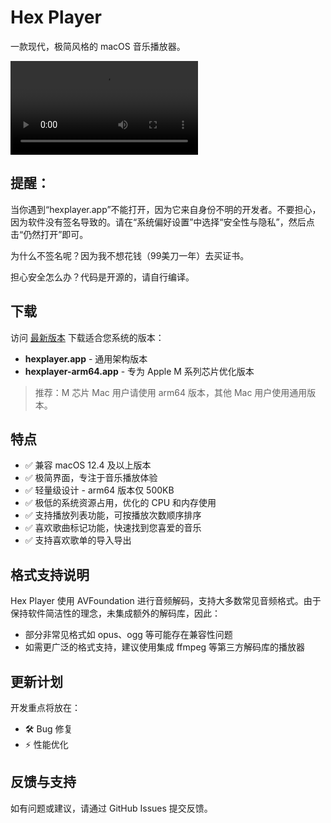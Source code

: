 # Hex Player

一款现代，极简风格的 macOS 音乐播放器。

<video controls>
  <source src="res/preview.mp4" type="video/mp4">
  Your browser does not support the video tag.
</video>

## 提醒：

当你遇到“hexplayer.app”不能打开，因为它来自身份不明的开发者。不要担心，因为软件没有签名导致的。请在“系统偏好设置”中选择“安全性与隐私”，然后点击“仍然打开”即可。

为什么不签名呢？因为我不想花钱（99美刀一年）去买证书。

担心安全怎么办？代码是开源的，请自行编译。

## 下载

访问 [最新版本](https://github.com/ahxj/hexplayer/releases/latest) 下载适合您系统的版本：

* **hexplayer.app** - 通用架构版本
* **hexplayer-arm64.app** - 专为 Apple M 系列芯片优化版本

> 推荐：M 芯片 Mac 用户请使用 arm64 版本，其他 Mac 用户使用通用版本。

## 特点

* ✅ 兼容 macOS 12.4 及以上版本
* ✅ 极简界面，专注于音乐播放体验
* ✅ 轻量级设计 - arm64 版本仅 500KB
* ✅ 极低的系统资源占用，优化的 CPU 和内存使用
* ✅ 支持播放列表功能，可按播放次数顺序排序
* ✅ 喜欢歌曲标记功能，快速找到您喜爱的音乐
* ✅ 支持喜欢歌单的导入导出

## 格式支持说明

Hex Player 使用 AVFoundation 进行音频解码，支持大多数常见音频格式。由于保持软件简洁性的理念，未集成额外的解码库，因此：

* 部分非常见格式如 opus、ogg 等可能存在兼容性问题
* 如需更广泛的格式支持，建议使用集成 ffmpeg 等第三方解码库的播放器

## 更新计划

开发重点将放在：

* 🛠️ Bug 修复
* ⚡ 性能优化

## 反馈与支持

如有问题或建议，请通过 GitHub Issues 提交反馈。
